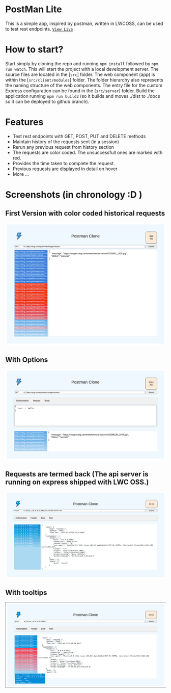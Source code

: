 # PostMan Lite
This is a simple app, inspired by postman, written in LWCOSS, can be used to test rest endpoints. [`View Live`](https://aritram1.github.io/lwc-rest-explorer)

# How to start?
Start simply by cloning the repo and running `npm install` followed by `npm run watch`. This will start the project with a local development server. 
The source files are located in the [`src`] folder. The web component (app) is within the [`src/client/modules`] folder. The folder hierarchy also represents the naming structure of the web components. The entry file for the custom Express configuration can be found in the [`src/server`] folder. Build the application running `npm run build2` (so it builds and moves ./dist to ./docs so it can be deployed to github branch).

# Features
- Test rest endpoints with GET, POST, PUT and DELETE methods
- Maintain history of the requests sent (in a session)
- Rerun any previous request from history section
- The requests are color coded. The unsuccessfull ones are marked with red.
- Provides the time taken to complete the request.
- Previous requests are displayed in detail on hover
- More ...

# Screenshots (in chronology :D )
## First Version with color coded historical requests
![Demo.png](https://github.com/aritram1/lwc-rest-explorer/blob/main/src/client/modules/my/postman/Demo.png?raw=true)

## With Options
![Demo2.png](https://github.com/aritram1/lwc-rest-explorer/blob/main/src/client/modules/my/postman/Demo2.png?raw=true)

## Requests are termed back (The api server is running on express shipped with LWC OSS.)
![Demo3.png](https://github.com/aritram1/lwc-rest-explorer/blob/main/src/client/modules/my/postman/Demo3.png?raw=true)

## With tooltips
![Demo4.png](https://github.com/aritram1/lwc-rest-explorer/blob/main/src/client/modules/my/postman/Demo4.png?raw=true)

